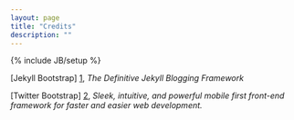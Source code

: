 ```yaml
---
layout: page
title: "Credits"
description: ""
---
```

{% include JB/setup %}

[Jekyll Bootstrap] [1], _The Definitive Jekyll Blogging Framework_


[Twitter Bootstrap] [2], _Sleek, intuitive, and powerful mobile first front-end framework for faster and easier web development._

[1]: http://jekyllbootstrap.com/            "Jekyll Bootstrap"
[2]: http://twitter.github.com/bootstrap/   "Twitter Bootstrap"